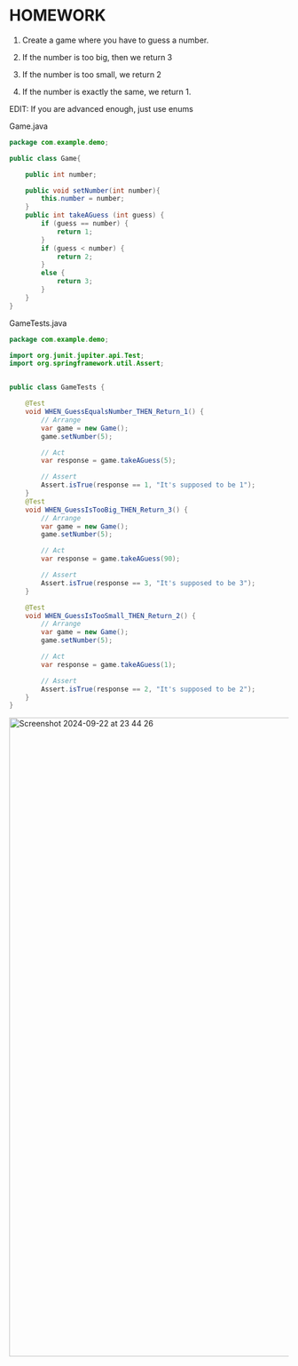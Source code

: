 # HOMEWORK

1. Create a game where you have to guess a number.

2. If the number is too big, then we return 3

3. If the number is too small, we return 2

4. If the number is exactly the same, we return 1.


EDIT: If you are advanced enough, just use enums

Game.java
```java
package com.example.demo;

public class Game{

    public int number;

    public void setNumber(int number){
        this.number = number;
    }
    public int takeAGuess (int guess) {
        if (guess == number) {
            return 1;
        }
        if (guess < number) {
            return 2;
        }
        else {
            return 3;
        }
    }
}
```

GameTests.java

```java
package com.example.demo;

import org.junit.jupiter.api.Test;
import org.springframework.util.Assert;


public class GameTests {

    @Test
    void WHEN_GuessEqualsNumber_THEN_Return_1() {
        // Arrange
        var game = new Game();
        game.setNumber(5);

        // Act
        var response = game.takeAGuess(5);

        // Assert
        Assert.isTrue(response == 1, "It's supposed to be 1");
    }
    @Test
    void WHEN_GuessIsTooBig_THEN_Return_3() {
        // Arrange
        var game = new Game();
        game.setNumber(5);

        // Act
        var response = game.takeAGuess(90);

        // Assert
        Assert.isTrue(response == 3, "It's supposed to be 3");
    }

    @Test
    void WHEN_GuessIsTooSmall_THEN_Return_2() {
        // Arrange
        var game = new Game();
        game.setNumber(5);

        // Act
        var response = game.takeAGuess(1);

        // Assert
        Assert.isTrue(response == 2, "It's supposed to be 2");
    }
}
```

<img width="1151" alt="Screenshot 2024-09-22 at 23 44 26" src="https://github.com/user-attachments/assets/1a9bc8db-ee8b-444a-bfdc-d8ac9820f165">

